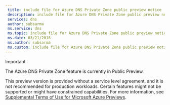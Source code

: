```yaml
---
 title: include file for Azure DNS Private Zone public preview notice
 description: include file for Azure DNS Private Zone public preview notice
 services: dns
 author: subsarma
 ms.service: dns
 ms.topic: include file for Azure DNS Private Zone public preview notice
 ms.date: 03/21/2018
 ms.author: subsarma
 ms.custom: include file for Azure DNS Private Zone public preview notice
---
```


> [!IMPORTANT]
> The Azure DNS Private Zone feature is currently in Public Preview. 
>
> This preview version is provided without a service level agreement, and it is not recommended for production workloads. Certain features might not be supported or might have constrained capabilities. 
> For more information, see [Supplemental Terms of Use for Microsoft Azure Previews](https://azure.microsoft.com/support/legal/preview-supplemental-terms/).

